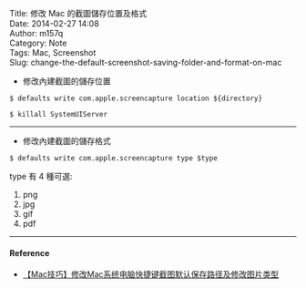 Title: 修改 Mac 的截圖儲存位置及格式  
Date: 2014-02-27 14:08  
Author: m157q  
Category: Note  
Tags: Mac, Screenshot  
Slug: change-the-default-screenshot-saving-folder-and-format-on-mac  
  
  
+ 修改內建截圖的儲存位置  
  
`$ defaults write com.apple.screencapture location ${directory}`  
  
`$ killall SystemUIServer`  
  
---  
  
+ 修改內建截圖的儲存格式  
  
`$ defaults write com.apple.screencapture type $type`  
  
type 有 4 種可選:  
  
1. png  
2. jpg  
3. gif  
4. pdf  
  
---  
  
#### Reference  
+ [【Mac技巧】修改Mac系统电脑快捷键截图默认保存路径及修改图片类型](http://my.eoe.cn/sisuer/archive/4711.html)  
